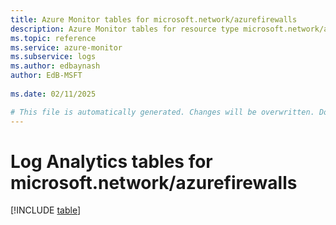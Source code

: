 ```yaml
---
title: Azure Monitor tables for microsoft.network/azurefirewalls
description: Azure Monitor tables for resource type microsoft.network/azurefirewalls
ms.topic: reference
ms.service: azure-monitor
ms.subservice: logs
ms.author: edbaynash
author: EdB-MSFT
   
ms.date: 02/11/2025

# This file is automatically generated. Changes will be overwritten. Do not change this file directly.
---
```


# Log Analytics tables for microsoft.network/azurefirewalls  

[!INCLUDE [table](~/reusable-content/ce-skilling/azure/includes/azure-monitor/reference/tables/microsoft-network_azurefirewalls-include.md)]

